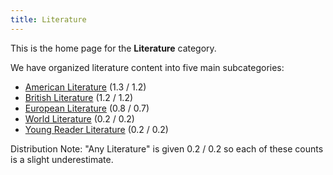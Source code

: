 ```yaml
---
title: Literature
---
```


This is the home page for the **Literature** category.

We have organized literature content into five main subcategories:

- [American Literature](united-states/index.html) (1.3 / 1.2)
- [British Literature](britain/index.html) (1.2 / 1.2)
- [European Literature](european/index.html) (0.8 / 0.7)
- [World Literature](world/index.html) (0.2 / 0.2)
- [Young Reader Literature](young-reader/index.html) (0.2 / 0.2)

Distribution Note: "Any Literature" is given 0.2 / 0.2 so each of these counts is a slight underestimate.
